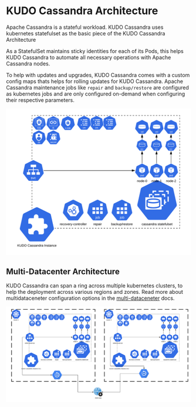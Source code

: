 # KUDO Cassandra Architecture

Apache Cassandra is a stateful workload. KUDO Cassandra uses kubernetes statefulset as the basic piece of the KUDO Cassandra Architecture

As a StatefulSet maintains sticky identities for each of its Pods, this helps KUDO Cassandra to automate all necessary operations with Apache Cassandra nodes.

To help with updates and upgrades, KUDO Cassandra comes with a custom config maps thats helps for rolling updates for KUDO Cassandra. Apache Cassandra maintenance jobs like `repair` and `backup/restore` are configured as kubernetes jobs and are only configured on-demand when configuring their respective parameters. 

![](images/architecture.png)

## Multi-Datacenter Architecture

KUDO Cassandra can span a ring across multiple kubernetes clusters, to help the deployment across various regions and zones.
Read more about multidataceneter configuration options in the [multi-dataceneter](./multidataceneter.md) docs. 

![](images/multi-dc-arch.png)
